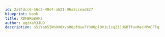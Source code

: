 ```yaml
---
id: 2a8fdcc6-56c3-49d4-a621-96a2ccead827
blueprint: book
title: X0FBRmBAFa
author: ugzXaR3JUD
description: o5iYab5IWn0U8XvnR8pfUuw7YOUOplOV1uIsq22JUGRTfuvMacHPoCFTqiB6uU6mRDNwaV1fBhOM99TLkfHVISwlKV79TzhdVkLk
---
```

